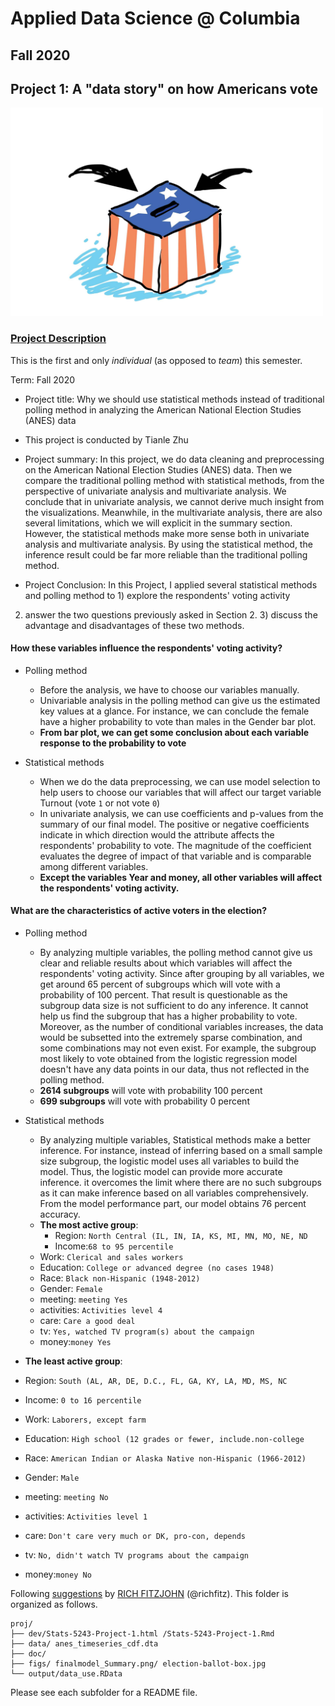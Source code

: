 # Applied Data Science @ Columbia
## Fall 2020
## Project 1: A "data story" on how Americans vote

<img src="figs/election-ballot-box.jpg" width="500">

### [Project Description](doc/)
This is the first and only *individual* (as opposed to *team*) this semester. 

Term: Fall 2020

+ Project title: Why we should use statistical methods instead of traditional polling method in analyzing the American National Election Studies (ANES) data
+ This project is conducted by Tianle Zhu

+ Project summary: In this project, we do data cleaning and preprocessing on the American National Election Studies (ANES) data. Then we compare the traditional polling method with statistical methods, from the perspective of univariate analysis and multivariate analysis. We conclude that in univariate analysis, we cannot derive much insight from the visualizations. Meanwhile, in the multivariate analysis, there are also several limitations, which we will explicit in the summary section. However, the statistical methods make more sense both in univariate analysis and multivariate analysis. By using the statistical method, the inference result could be far more reliable than the traditional polling method. 

+ Project Conclusion: 
In this Project, I applied several statistical methods and polling method to 1) explore the respondents' voting activity
2) answer the two questions previously asked in Section 2. 3) discuss the advantage and disadvantages of these two methods.

#### **How these variables influence the respondents' voting activity?**
 + Polling method
   + Before the analysis, we have to choose our variables manually. 
   + Univariable analysis in the polling method can give us the estimated key values at a glance. For instance, we can conclude the female have a higher probability to vote than males in the Gender bar plot. 
   + **From bar plot, we can get some conclusion about each variable response to the probability to vote**
 
 + Statistical methods
   + When we do the data preprocessing, we can use model selection to help users to choose our variables that will affect our target variable Turnout (vote `1` or not vote `0`)
   + In univariate analysis, we can use coefficients and p-values from the summary of our final model. The positive or negative coefficients indicate in which direction would the attribute affects the respondents' probability to vote. The magnitude of the coefficient evaluates the degree of impact of that variable and is comparable among different variables.
   + **Except the variables Year and money, all other variables will affect the respondents' voting activity.** 

#### **What are the characteristics of active voters in the election?**
 + Polling method
    + By analyzing multiple variables, the polling method cannot give us clear and reliable results about which variables will affect the respondents' voting activity. Since after grouping by all variables, we get around 65 percent of subgroups which will vote with a probability of 100 percent. That result is questionable as the subgroup data size is not sufficient to do any inference. It cannot help us find the subgroup that has a higher probability to vote. Moreover, as the number of conditional variables increases, the data would be subsetted into the extremely sparse combination, and some combinations may not even exist. For example, the subgroup most likely to vote obtained from the logistic regression model doesn't have any data points in our data, thus not reflected in the polling method. 
    + **2614 subgroups** will vote with probability 100 percent 
    + **699 subgroups** will vote with probability 0 percent 
 
 + Statistical methods
    + By analyzing multiple variables, Statistical methods make a better inference. For instance, instead of inferring based on a small sample size subgroup, the logistic model uses all variables to build the model. Thus, the logistic model can provide more accurate inference. it overcomes the limit where there are no such subgroups as it can make inference based on all variables comprehensively. From the model performance part, our model obtains 76 percent accuracy.
    + **The most active group**:  
      + Region: `North Central (IL, IN, IA, KS, MI, MN, MO, NE, ND` 
      + Income:`68 to 95 percentile`
   + Work: `Clerical and sales workers`
   + Education: `College or advanced degree (no cases 1948)`
   + Race: `Black non-Hispanic (1948-2012)`
   + Gender: `Female`
   + meeting: `meeting Yes`
   + activities: `Activities level 4`
   + care: `Care a good deal`
   + tv: `Yes, watched TV program(s) about the campaign`
   + money:`money Yes` 
  + **The least active group**: 
   + Region: `South (AL, AR, DE, D.C., FL, GA, KY, LA, MD, MS, NC` 
   + Income: `0 to 16 percentile`
   + Work: `Laborers, except farm`
   + Education: `High school (12 grades or fewer, include.non-college`
   + Race: `American Indian or Alaska Native non-Hispanic (1966-2012)`
   + Gender: `Male`
   + meeting: `meeting No`
   + activities: `Activities level 1`
   + care: `Don't care very much or DK, pro-con, depends`
   + tv: `No, didn't watch TV programs about the campaign`
   + money:`money No`

Following [suggestions](http://nicercode.github.io/blog/2013-04-05-projects/) by [RICH FITZJOHN](http://nicercode.github.io/about/#Team) (@richfitz). This folder is organized as follows.

```
proj/
├── dev/Stats-5243-Project-1.html /Stats-5243-Project-1.Rmd
├── data/ anes_timeseries_cdf.dta
├── doc/
├── figs/ finalmodel_Summary.png/ election-ballot-box.jpg
└── output/data_use.RData
```

Please see each subfolder for a README file.
